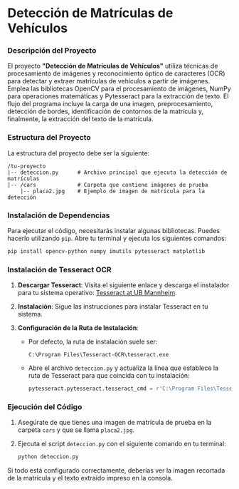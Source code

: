 # Detección de Matrículas de Vehículos

### Descripción del Proyecto

El proyecto **"Detección de Matrículas de Vehículos"** utiliza técnicas de procesamiento de imágenes y reconocimiento óptico de caracteres (OCR) para detectar y extraer matrículas de vehículos a partir de imágenes. Emplea las bibliotecas OpenCV para el procesamiento de imágenes, NumPy para operaciones matemáticas y Pytesseract para la extracción de texto. El flujo del programa incluye la carga de una imagen, preprocesamiento, detección de bordes, identificación de contornos de la matrícula y, finalmente, la extracción del texto de la matrícula.

### Estructura del Proyecto

La estructura del proyecto debe ser la siguiente:

```
/tu-proyecto
|-- deteccion.py      # Archivo principal que ejecuta la detección de matrículas
|-- /cars             # Carpeta que contiene imágenes de prueba
    |-- placa2.jpg    # Ejemplo de imagen de matrícula para la detección
```

### Instalación de Dependencias

Para ejecutar el código, necesitarás instalar algunas bibliotecas. Puedes hacerlo utilizando `pip`. Abre tu terminal y ejecuta los siguientes comandos:

```bash
pip install opencv-python numpy imutils pytesseract matplotlib
```

### Instalación de Tesseract OCR

1. **Descargar Tesseract**: Visita el siguiente enlace y descarga el instalador para tu sistema operativo: [Tesseract at UB Mannheim](https://github.com/UB-Mannheim/tesseract/wiki).

2. **Instalación**: Sigue las instrucciones para instalar Tesseract en tu sistema.

3. **Configuración de la Ruta de Instalación**:
   - Por defecto, la ruta de instalación suele ser:
     ```
     C:\Program Files\Tesseract-OCR\tesseract.exe
     ```
   - Abre el archivo `deteccion.py` y actualiza la línea que establece la ruta de Tesseract para que coincida con tu instalación:
     ```python
     pytesseract.pytesseract.tesseract_cmd = r'C:\Program Files\Tesseract-OCR\tesseract.exe'  # Actualiza esta línea
     ```

### Ejecución del Código

1. Asegúrate de que tienes una imagen de matrícula de prueba en la carpeta `cars` y que se llama `placa2.jpg`.

2. Ejecuta el script `deteccion.py` con el siguiente comando en tu terminal:

   ```bash
   python deteccion.py
   ```

Si todo está configurado correctamente, deberías ver la imagen recortada de la matrícula y el texto extraído impreso en la consola.
